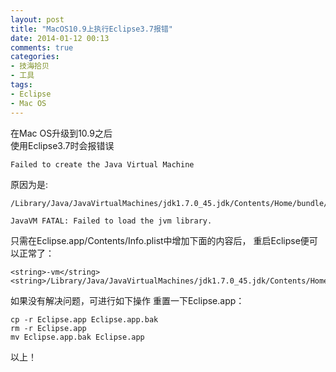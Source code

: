 ```yaml
---
layout: post
title: "MacOS10.9上执行Eclipse3.7报错"
date: 2014-01-12 00:13
comments: true
categories: 
- 技海拾贝
- 工具
tags:
- Eclipse
- Mac OS
---
```


在Mac OS升级到10.9之后  
使用Eclipse3.7时会报错误

    Failed to create the Java Virtual Machine

<!-- more -->

原因为是:

    /Library/Java/JavaVirtualMachines/jdk1.7.0_45.jdk/Contents/Home/bundle/Libraries/libserver.dylib

    JavaVM FATAL: Failed to load the jvm library.

只需在Eclipse.app/Contents/Info.plist中增加下面的内容后，
重启Eclipse便可以正常了：

    <string>-vm</string>
    <string>/Library/Java/JavaVirtualMachines/jdk1.7.0_45.jdk/Contents/Home/jre/lib/server/libjvm.dylib</string>

如果没有解决问题，可进行如下操作 
重置一下Eclipse.app：

    cp -r Eclipse.app Eclipse.app.bak
    rm -r Eclipse.app
    mv Eclipse.app.bak Eclipse.app

以上！